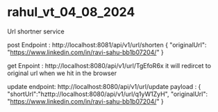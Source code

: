 # rahul_vt_04_08_2024
Url shortner service



post Endpoint :  http://localhost:8081/api/v1/url/shorten
{
    "originalUrl": "https://www.linkedin.com/in/ravi-sahu-bb1b07204/"
}


get Enpoint : http://localhost:8080/api/v1/url/TgEfoR6x
it will redircet to original url when we hit in the browser


 update endpoint: http://localhost:8080/api/v1/url/update
 payload :
   {
    "shortUrl":"hzttp://localhost:8080/api/v1/url/q1yW1ZyH",
    "originalUrl": "https://www.linkedin.com/in/ravi-sahu-bb1b07204/"
   }
 
